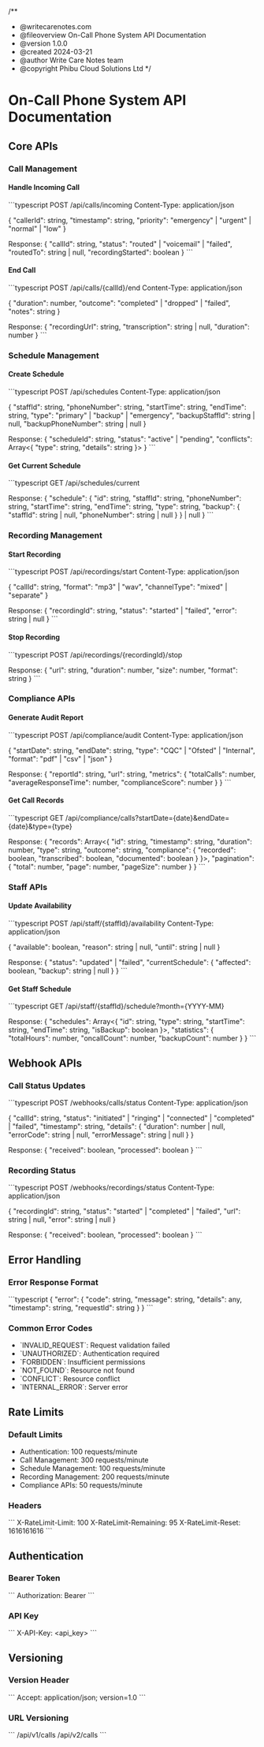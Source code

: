 /**
 * @writecarenotes.com
 * @fileoverview On-Call Phone System API Documentation
 * @version 1.0.0
 * @created 2024-03-21
 * @author Write Care Notes team
 * @copyright Phibu Cloud Solutions Ltd
 */

# On-Call Phone System API Documentation

## Core APIs

### Call Management

#### Handle Incoming Call
\`\`\`typescript
POST /api/calls/incoming
Content-Type: application/json

{
    "callerId": string,
    "timestamp": string,
    "priority": "emergency" | "urgent" | "normal" | "low"
}

Response: {
    "callId": string,
    "status": "routed" | "voicemail" | "failed",
    "routedTo": string | null,
    "recordingStarted": boolean
}
\`\`\`

#### End Call
\`\`\`typescript
POST /api/calls/{callId}/end
Content-Type: application/json

{
    "duration": number,
    "outcome": "completed" | "dropped" | "failed",
    "notes": string
}

Response: {
    "recordingUrl": string,
    "transcription": string | null,
    "duration": number
}
\`\`\`

### Schedule Management

#### Create Schedule
\`\`\`typescript
POST /api/schedules
Content-Type: application/json

{
    "staffId": string,
    "phoneNumber": string,
    "startTime": string,
    "endTime": string,
    "type": "primary" | "backup" | "emergency",
    "backupStaffId": string | null,
    "backupPhoneNumber": string | null
}

Response: {
    "scheduleId": string,
    "status": "active" | "pending",
    "conflicts": Array<{
        "type": string,
        "details": string
    }>
}
\`\`\`

#### Get Current Schedule
\`\`\`typescript
GET /api/schedules/current

Response: {
    "schedule": {
        "id": string,
        "staffId": string,
        "phoneNumber": string,
        "startTime": string,
        "endTime": string,
        "type": string,
        "backup": {
            "staffId": string | null,
            "phoneNumber": string | null
        }
    } | null
}
\`\`\`

### Recording Management

#### Start Recording
\`\`\`typescript
POST /api/recordings/start
Content-Type: application/json

{
    "callId": string,
    "format": "mp3" | "wav",
    "channelType": "mixed" | "separate"
}

Response: {
    "recordingId": string,
    "status": "started" | "failed",
    "error": string | null
}
\`\`\`

#### Stop Recording
\`\`\`typescript
POST /api/recordings/{recordingId}/stop

Response: {
    "url": string,
    "duration": number,
    "size": number,
    "format": string
}
\`\`\`

### Compliance APIs

#### Generate Audit Report
\`\`\`typescript
POST /api/compliance/audit
Content-Type: application/json

{
    "startDate": string,
    "endDate": string,
    "type": "CQC" | "Ofsted" | "Internal",
    "format": "pdf" | "csv" | "json"
}

Response: {
    "reportId": string,
    "url": string,
    "metrics": {
        "totalCalls": number,
        "averageResponseTime": number,
        "complianceScore": number
    }
}
\`\`\`

#### Get Call Records
\`\`\`typescript
GET /api/compliance/calls?startDate={date}&endDate={date}&type={type}

Response: {
    "records": Array<{
        "id": string,
        "timestamp": string,
        "duration": number,
        "type": string,
        "outcome": string,
        "compliance": {
            "recorded": boolean,
            "transcribed": boolean,
            "documented": boolean
        }
    }>,
    "pagination": {
        "total": number,
        "page": number,
        "pageSize": number
    }
}
\`\`\`

### Staff APIs

#### Update Availability
\`\`\`typescript
POST /api/staff/{staffId}/availability
Content-Type: application/json

{
    "available": boolean,
    "reason": string | null,
    "until": string | null
}

Response: {
    "status": "updated" | "failed",
    "currentSchedule": {
        "affected": boolean,
        "backup": string | null
    }
}
\`\`\`

#### Get Staff Schedule
\`\`\`typescript
GET /api/staff/{staffId}/schedule?month={YYYY-MM}

Response: {
    "schedules": Array<{
        "id": string,
        "type": string,
        "startTime": string,
        "endTime": string,
        "isBackup": boolean
    }>,
    "statistics": {
        "totalHours": number,
        "oncallCount": number,
        "backupCount": number
    }
}
\`\`\`

## Webhook APIs

### Call Status Updates
\`\`\`typescript
POST /webhooks/calls/status
Content-Type: application/json

{
    "callId": string,
    "status": "initiated" | "ringing" | "connected" | "completed" | "failed",
    "timestamp": string,
    "details": {
        "duration": number | null,
        "errorCode": string | null,
        "errorMessage": string | null
    }
}

Response: {
    "received": boolean,
    "processed": boolean
}
\`\`\`

### Recording Status
\`\`\`typescript
POST /webhooks/recordings/status
Content-Type: application/json

{
    "recordingId": string,
    "status": "started" | "completed" | "failed",
    "url": string | null,
    "error": string | null
}

Response: {
    "received": boolean,
    "processed": boolean
}
\`\`\`

## Error Handling

### Error Response Format
\`\`\`typescript
{
    "error": {
        "code": string,
        "message": string,
        "details": any,
        "timestamp": string,
        "requestId": string
    }
}
\`\`\`

### Common Error Codes
- \`INVALID_REQUEST\`: Request validation failed
- \`UNAUTHORIZED\`: Authentication required
- \`FORBIDDEN\`: Insufficient permissions
- \`NOT_FOUND\`: Resource not found
- \`CONFLICT\`: Resource conflict
- \`INTERNAL_ERROR\`: Server error

## Rate Limits

### Default Limits
- Authentication: 100 requests/minute
- Call Management: 300 requests/minute
- Schedule Management: 100 requests/minute
- Recording Management: 200 requests/minute
- Compliance APIs: 50 requests/minute

### Headers
\`\`\`
X-RateLimit-Limit: 100
X-RateLimit-Remaining: 95
X-RateLimit-Reset: 1616161616
\`\`\`

## Authentication

### Bearer Token
\`\`\`
Authorization: Bearer <token>
\`\`\`

### API Key
\`\`\`
X-API-Key: <api_key>
\`\`\`

## Versioning

### Version Header
\`\`\`
Accept: application/json; version=1.0
\`\`\`

### URL Versioning
\`\`\`
/api/v1/calls
/api/v2/calls
\`\`\` 